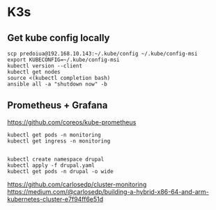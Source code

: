 
# K3s

## Get kube config locally

~~~
scp predoiua@192.168.10.143:~/.kube/config ~/.kube/config-msi
export KUBECONFIG=~/.kube/config-msi
kubectl version --client
kubectl get nodes
source <(kubectl completion bash)
ansible all -a "shutdown now" -b
~~~

## Prometheus + Grafana

https://github.com/coreos/kube-prometheus

~~~
kubectl get pods -n monitoring
kubectl get ingress -n monitoring


kubectl create namespace drupal
kubectl apply -f drupal.yaml
kubectl get pods -n drupal -o wide
~~~


https://github.com/carlosedp/cluster-monitoring
https://medium.com/@carlosedp/building-a-hybrid-x86-64-and-arm-kubernetes-cluster-e7f94ff6e51d